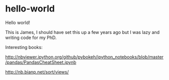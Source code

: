hello-world
===========

Hello world!

This is James, I should have set this up a few years ago but I was lazy and writing code for my PhD.

Interesting books:

http://nbviewer.ipython.org/github/pybokeh/ipython_notebooks/blob/master/pandas/PandasCheatSheet.ipynb

http://nb.bianp.net/sort/views/
